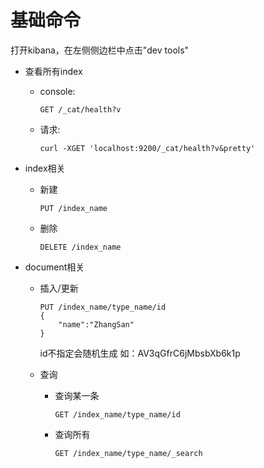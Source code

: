 # 基础命令
打开kibana，在左侧侧边栏中点击"dev tools"
- 查看所有index
    - console:

        `GET /_cat/health?v`
    - 请求:

        `curl -XGET 'localhost:9200/_cat/health?v&pretty'`
        
- index相关
    - 新建
        
        `PUT /index_name`
    - 删除

        `DELETE /index_name`

- document相关
    - 插入/更新

        ````
        PUT /index_name/type_name/id
        {
            "name":"ZhangSan"
        }
        ````
        
        id不指定会随机生成 如：AV3qGfrC6jMbsbXb6k1p

    - 查询
        - 查询某一条
            
            `GET /index_name/type_name/id`
        - 查询所有

            `GET /index_name/type_name/_search`
    